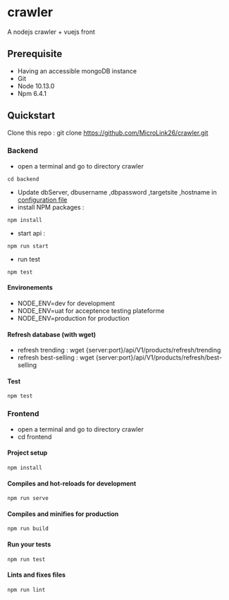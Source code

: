 # crawler

A nodejs crawler + vuejs front

## Prerequisite

- Having an accessible mongoDB instance
- Git
- Node 10.13.0
- Npm 6.4.1

## Quickstart

Clone this repo : git clone https://github.com/MicroLink26/crawler.git

### Backend

- open a terminal and go to directory crawler
```
cd backend
```
- Update   dbServer, dbusername ,dbpassword ,targetsite ,hostname  in [configuration file](backend/config/config.js)
- install NPM packages : 
```
npm install
```
- start api : 
```
npm run start
```
- run test
```
npm test
```

#### Environements

- NODE_ENV=dev for development
- NODE_ENV=uat for acceptence testing plateforme
- NODE_ENV=production for production

#### Refresh database (with wget)

- refresh trending : wget {server:port}/api/V1/products/refresh/trending
- refresh best-selling : wget {server:port}/api/V1/products/refresh/best-selling

#### Test
```
npm test
```

### Frontend

- open a terminal and go to directory crawler
- cd frontend

#### Project setup
```
npm install
```

#### Compiles and hot-reloads for development
```
npm run serve
```

#### Compiles and minifies for production
```
npm run build
```

#### Run your tests
```
npm run test
```

#### Lints and fixes files
```
npm run lint
```